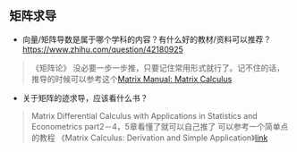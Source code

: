 ## 矩阵求导
* 向量/矩阵导数是属于哪个学科的内容？有什么好的教材/资料可以推荐？https://www.zhihu.com/question/42180925
> 《矩阵论》
没必要一步一步推，只要记住常用形式就行了。记不住的话，推导的时候可以参考这个[Matrix Manual: Matrix Calculus](http://www.psi.toronto.edu/matrix/calculus.html)

* 关于矩阵的迹求导，应该看什么书？
> Matrix Differential Calculus with Applications in Statistics and Econometrics
part2－4，5章看懂了就可以自己推了
可以参考一个简单点的教程 《Matrix Calculus: Derivation and Simple Application》[link](http://project.hupili.net/tutorial/hu2012-matrix-calculus/hu2012matrix-calculus.pdf)
